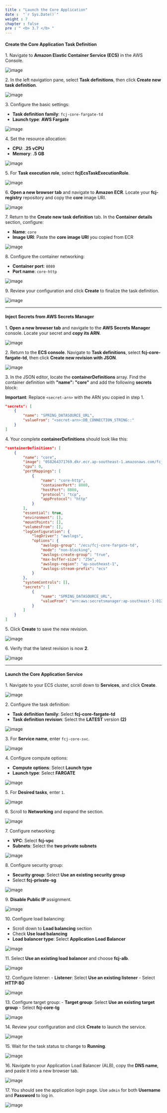 ```yaml
---
title : "Launch the Core Application"
date :  "`r Sys.Date()`" 
weight : 7
chapter : false
pre : " <b> 3.7 </b> "
---
```


#### Create the Core Application Task Definition

1\. Navigate to **Amazon Elastic Container Service (ECS)** in the AWS Console.

![image](/images/3.7/Group82.png)

2\. In the left navigation pane, select **Task definitions**, then click **Create new task definition**.

![image](/images/3.7/Group72.png)

3\. Configure the basic settings:
   - **Task definition family**: `fcj-core-fargate-td`
   - **Launch type**: **AWS Fargate**

![image](/images/3.7/Group73.png)

4\. Set the resource allocation:
   - **CPU**: **.25 vCPU**
   - **Memory**: **.5 GB**

![image](/images/3.7/Group74.png)

5\. For **Task execution role**, select **fcjEcsTaskExecutionRole**.

![image](/images/3.7/Group75.png)

6\. **Open a new browser tab** and navigate to **Amazon ECR**. Locate your **fcj-registry** repository and copy the **core** image URI.

![image](/images/3.7/Group76.png)

7\. Return to the **Create new task definition** tab. In the **Container details** section, configure:
   - **Name**: `core`
   - **Image URI**: Paste the **core image URI** you copied from ECR

![image](/images/3.7/Group77.png)

8\. Configure the container networking:
   - **Container port**: `8080`
   - **Port name**: `core-http`

![image](/images/3.7/Group78.png)

9\. Review your configuration and click **Create** to finalize the task definition.

![image](/images/3.7/Group79.png)

___

#### Inject Secrets from AWS Secrets Manager

1\. **Open a new browser tab** and navigate to the **AWS Secrets Manager** console. Locate your secret and **copy its ARN**.

![image](/images/3.7/Group83.png)

2\. Return to the **ECS console**. Navigate to **Task definitions**, select **fcj-core-fargate-td**, then click **Create new revision with JSON**.

![image](/images/3.7/Group80.png)

3\. In the JSON editor, locate the **containerDefinitions** array. Find the container definition with **"name": "core"** and add the following **secrets** block:

   **Important**: Replace `<secret-arn>` with the ARN you copied in step 1.

```json
"secrets": [
    {
        "name": "SPRING_DATASOURCE_URL",
        "valueFrom": "<secret-arn>:DB_CONNECTION_STRING::"
    }
]
```

4\. Your complete **containerDefinitions** should look like this:

```json
"containerDefinitions": [
    {
        "name": "core",
        "image": "058264371769.dkr.ecr.ap-southeast-1.amazonaws.com/fcj-registry:core",
        "cpu": 0,
        "portMappings": [
            {
                "name": "core-http",
                "containerPort": 8080,
                "hostPort": 8080,
                "protocol": "tcp",
                "appProtocol": "http"
            }
        ],
        "essential": true,
        "environment": [],
        "mountPoints": [],
        "volumesFrom": [],
        "logConfiguration": {
            "logDriver": "awslogs",
            "options": {
                "awslogs-group": "/ecs/fcj-core-fargate-td",
                "mode": "non-blocking",
                "awslogs-create-group": "true",
                "max-buffer-size": "25m",
                "awslogs-region": "ap-southeast-1",
                "awslogs-stream-prefix": "ecs"
            }
        },
        "systemControls": [],
        "secrets": [
            {
                "name": "SPRING_DATASOURCE_URL",
                "valueFrom": "arn:aws:secretsmanager:ap-southeast-1:0123456789:secret:dev/fcj/momentum-75swok:DB_CONNECTION_STRING::"
            }
        ]
    }
]
```

5\. Click **Create** to save the new revision.

![image](/images/3.7/Group81.png)

6\. Verify that the latest revision is now **2**.

![image](/images/3.7/Group85.png)

___

#### Launch the Core Application Service

1\. Navigate to your ECS cluster, scroll down to **Services**, and click **Create**.

![image](/images/3.7/Group84.png)

2\. Configure the task definition:
   - **Task definition family**: Select **fcj-core-fargate-td**
   - **Task definition revision**: Select the **LATEST** version **(2)**

![image](/images/3.7/Group86.png)

3\. For **Service name**, enter `fcj-core-svc`.

![image](/images/3.7/Group87.png)

4\. Configure compute options:
   - **Compute options**: Select **Launch type**
   - **Launch type**: Select **FARGATE**

![image](/images/3.7/Group88.png)

5\. For **Desired tasks**, enter `1`.

![image](/images/3.7/Group89.png)

6\. Scroll to **Networking** and expand the section.

![image](/images/3.7/Group90.png)

7\. Configure networking:
   - **VPC**: Select **fcj-vpc**
   - **Subnets**: Select the **two private subnets**

![image](/images/3.7/Group91.png)

8\. Configure security group:
   - **Security group**: Select **Use an existing security group**
   - Select **fcj-private-sg**

![image](/images/3.7/Group92.png)

9\. **Disable Public IP** assignment.

![image](/images/3.7/Group93.png)

10\. Configure load balancing:
  - Scroll down to **Load balancing** section
  - Check **Use load balancing**
  - **Load balancer type**: Select **Application Load Balancer**

![image](/images/3.7/Group94.png)

11\. Select **Use an existing load balancer** and choose **fcj-alb**.

![image](/images/3.7/Group95.png)

12\. Configure listener:
    - **Listener**: Select **Use an existing listener**
    - Select **HTTP:80**

![image](/images/3.7/Group96.png)

13\. Configure target group:
    - **Target group**: Select **Use an existing target group**
    - Select **fcj-core-tg**

![image](/images/3.7/Group97.png)

14\. Review your configuration and click **Create** to launch the service.

![image](/images/3.7/Group98.png)

15\. Wait for the task status to change to **Running**.

![image](/images/3.7/Group110.png)

16\. Navigate to your Application Load Balancer (ALB), copy the **DNS name**, and paste it into a new browser tab.

![image](/images/3.7/Group111.png)

17\. You should see the application login page. Use `admin` for both **Username** and **Password** to log in.

![image](/images/3.7/Group112.png)
